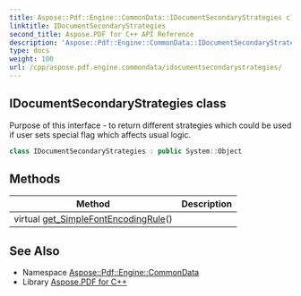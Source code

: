 ```yaml
---
title: Aspose::Pdf::Engine::CommonData::IDocumentSecondaryStrategies class
linktitle: IDocumentSecondaryStrategies
second_title: Aspose.PDF for C++ API Reference
description: 'Aspose::Pdf::Engine::CommonData::IDocumentSecondaryStrategies class. Purpose of this interface - to return different strategies which could be used if user sets special flag which affects usual logic in C++.'
type: docs
weight: 100
url: /cpp/aspose.pdf.engine.commondata/idocumentsecondarystrategies/
---
```

## IDocumentSecondaryStrategies class


Purpose of this interface - to return different strategies which could be used if user sets special flag which affects usual logic.

```cpp
class IDocumentSecondaryStrategies : public System::Object
```

## Methods

| Method | Description |
| --- | --- |
| virtual [get_SimpleFontEncodingRule](./get_simplefontencodingrule/)() |  |
## See Also

* Namespace [Aspose::Pdf::Engine::CommonData](../)
* Library [Aspose.PDF for C++](../../)
